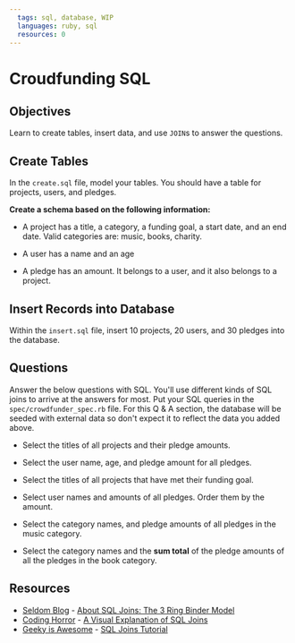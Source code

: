 ```yaml
---
  tags: sql, database, WIP
  languages: ruby, sql
  resources: 0
---
```


# Croudfunding SQL

## Objectives

Learn to create tables, insert data, and use `JOIN`s to answer the questions.

## Create Tables

In the `create.sql` file, model your tables. You should have a table for projects, users, and pledges.

**Create a schema based on the following information:**

- A project has a title, a category, a funding goal, a start date, and an end date. Valid categories are: music, books, charity.

- A user has a name and an age

- A pledge has an amount. It belongs to a user, and it also belongs to a project.

## Insert Records into Database

Within the `insert.sql` file, insert 10 projects, 20 users, and 30 pledges into the database.

## Questions

Answer the below questions with SQL. You'll use different kinds of SQL joins to arrive at the answers for most. Put your SQL queries in the `spec/crowdfunder_spec.rb` file. For this Q & A section, the database will be seeded with external data so don't expect it to reflect the data you added above.

- Select the titles of all projects and their pledge amounts.

- Select the user name, age, and pledge amount for all pledges.

- Select the titles of all projects that have met their funding goal.

- Select user names and amounts of all pledges. Order them by the amount.

- Select the category names, and pledge amounts of all pledges in the music category.

- Select the category names and the **sum total** of the pledge amounts of all the pledges in the book category.


## Resources
* [Seldom Blog](http://blog.seldomatt.com/) - [About SQL Joins: The 3 Ring Binder Model](http://blog.seldomatt.com/blog/2012/10/17/about-sql-joins-the-3-ring-binder-model/)
* [Coding Horror](http://blog.codinghorror.com/) - [A Visual Explanation of SQL Joins](http://blog.codinghorror.com/a-visual-explanation-of-sql-joins/)
* [Geeky is Awesome](http://geekyisawesome.blogspot.com/) - [SQL Joins Tutorial](http://geekyisawesome.blogspot.com/2011/03/sql-joins-tutorial.html)
